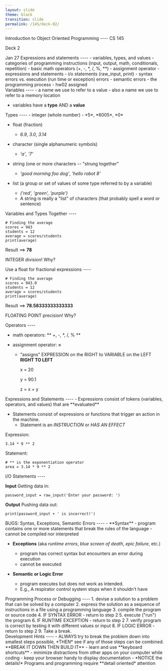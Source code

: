 ```yaml
---
layout: slide
theme: black
transition: slide
permalink: /145/deck-02/
---
```


<section data-markdown>
Introduction to Object Oriented Programming
----
CS 145

Deck 2
</section>

<section data-markdown>
Jan 27 Expressions and statements
----
- variables, types, and values
- categories of programming instructions (input, output, math, conditionals, repetition)
- basic math operators (+, -, *, /, %, **)
- assignment operator
- expressions and statements
- i/o statements (raw_input, print)
- syntax errors vs. execution (run time or exception) errors
- semantic errors
- the programming process
- hw02 assigned

</section>

<section data-markdown>
Variables
----
- a name we use to refer to a value
- also a name we use to refer to a memory location

- variables have a **type** AND a **value**

</section>

<section data-markdown>
Types
----
- integer (whole number)
	- *5*, *6005*, *0*

- float (fraction)
	- *6.9*, *3.0*, *3.14*

- character (single alphanumeric symbols)
	- *'a'*, *'7'*

- string (one or more characters -- "strung together"
	- *'good morning foo dog'*, *'hello robot 8'*

- list (a group or set of values of some type referred to by a variable)
	- *('red', 'green', 'purple')*
	- A string is really a "list" of characters (that probably spell a word or sentence)
	
</section>

<section data-markdown>
Variables and Types Together
----

	# Finding the average 
	scores = 943
	students = 12
	average = scores/students
	print(average)

Result ==> **78**

INTEGER division! Why?

</section>

<section data-markdown>
Use a float for fractional expressions
----

	# Finding the average 
	scores = 943.0
	students = 12
	average = scores/students
	print(average)

Result ==> **78.58333333333333**

FLOATING POINT precision! Why?

</section>

<section data-markdown>
Operators
----

- math operators: ** +, -, *, /, % **

- assignment operator: **=**
	- "assigns" EXPRESSION on the RIGHT to VARIABLE on the LEFT **RIGHT TO LEFT**

		x = 20
		
		y = 90.1
		
		z = x + y

</section>

<section data-markdown>
Expressions and Statements
----
- Expressions consist of tokens (variables, operators, and values) that are **evaluated**

- Statements consist of expressions or functions that trigger an action in the machine.
	- Statement is an *INSTRUCTION* or *HAS AN EFFECT*

Expression:
	
	3.14 * 9 ** 2

Statement:

	# ** is the exponentiation operator 
	area = 3.14 * 9 ** 2

</section>

<section data-markdown>
I/O Statements
----

**Input** Getting data in:
	
	password_input = raw_input('Enter your password: ')

**Output** Pushing data out:

	print(password_input + ' is incorrect!')

</section>

<section data-markdown>
BUGS: Syntax, Exceptions, Semantic Errors
----
- **Syntax**
	- program contains one or more statements that break the rules of the language
	- cannot be compiled nor interpreted
	
- **Exceptions** (aka *runtime errors*, *blue screen of death*, *epic failure*, etc.)

	- program has correct syntax but encounters an error during execution
	- cannot be executed
	
- **Semantic or Logic Error**
	
	- program executes but does not work as intended. 
	- E.g., A respirator control system stops when it shouldn't have  

</section>

<section data-markdown>
Programming Process or Debugging
----
1. devise a solution to a problem that can be solved by a computer
2. express the solution as a sequence of instructions in a file using a programming language
3. compile the program or source code
4. IF SYNTAX ERROR - return to step 2
5. execute ("run") the program
6. IF RUNTIME EXCEPTION - return to step 2
7. verify program is correct by testing it with different values or input
8. IF LOGIC ERROR - return to step 2
9. Take a break.

</section>

<section data-markdown>
Development Hints
----
- ALWAYS try to break the problem down into smallest steps possible, *THEN* see if any of those steps can be combined. **BREAK IT DOWN THEN BUILD IT**
- learn and use **keyboard shortcuts**
- minimize distractions from other apps on your computer while coding
- keep your browser handy to display documentation
- *NOTICE the details!* Programs and programming require **detail oriented* attention

</section>


	
